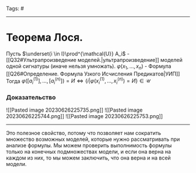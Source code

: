Tags: #

---
# Теорема Лося.
Пусть $\underset{i \in I}\prod^{\mathcal{U}} A_i$ - [[Q32#Ультрапроизведение моделей.|ультрапроизведение]] моделей одной сигнатуры (иначе нельзя умножать).
$\varphi(x_1, \ldots, x_n)$ - Формула [[Q26#Определение. Формула Узкого Исчисления Предикатов|УИП]]
Тогда $\varphi([a_i^{(1)}], \ldots, [a_i^{(n)}]) = И \Leftrightarrow \{i | \varphi(x_i^{(1)}, \ldots, x_i^{(n)}) = И\} \in \mathcal{U}$

### Доказательство
![[Pasted image 20230626225735.png]]
![[Pasted image 20230626225744.png]]
![[Pasted image 20230626225753.png]]

---
Это полезное свойство, потому что позволяет нам сократить множество возможных моделей, которые нужно рассматривать при анализе формулы. Мы можем проверить выполнимость формулы только на конечных подмножествах модели, и если она верна на каждом из них, то мы можем заключить, что она верна и на всей модели.
